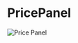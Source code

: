 # PricePanel
![Price Panel](https://user-images.githubusercontent.com/85965486/223172362-9b2eee57-9658-4ff1-85d8-f5a179a3a834.png)
